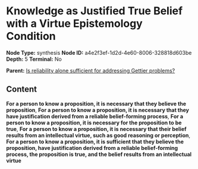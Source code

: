 # Knowledge as Justified True Belief with a Virtue Epistemology Condition

**Node Type:** synthesis
**Node ID:** a4e2f3ef-1d2d-4e60-8006-328818d603be
**Depth:** 5
**Terminal:** No

**Parent:** [Is reliability alone sufficient for addressing Gettier problems?](is-reliability-alone-sufficient-for-addressing-gettier-problems-antithesis-2217c778-422f-4141-853e-c23973c732f2.md)

## Content

**For a person to know a proposition, it is necessary that they believe the proposition**, **For a person to know a proposition, it is necessary that they have justification derived from a reliable belief-forming process**, **For a person to know a proposition, it is necessary for the proposition to be true**, **For a person to know a proposition, it is necessary that their belief results from an intellectual virtue, such as good reasoning or perception**, **For a person to know a proposition, it is sufficient that they believe the proposition, have justification derived from a reliable belief-forming process, the proposition is true, and the belief results from an intellectual virtue**
